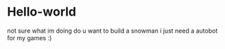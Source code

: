 # Hello-world
not sure what im doing
do u want to build a snowman
i just need a autobot for my games :)
